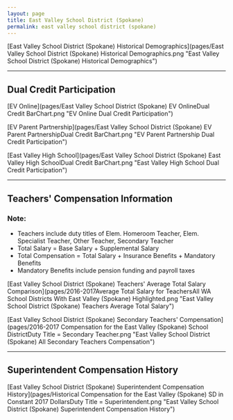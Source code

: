 ```yaml
---
layout: page
title: East Valley School District (Spokane)
permalink: east valley school district (spokane)
---
```



[East Valley School District (Spokane) Historical Demographics](pages/East Valley School District (Spokane) Historical Demographics.png "East Valley School District (Spokane) Historical Demographics")

___

## Dual Credit Participation

[EV Online](pages/East Valley School District (Spokane) EV OnlineDual Credit BarChart.png "EV Online Dual Credit Participation")

[EV Parent Partnership](pages/East Valley School District (Spokane) EV Parent PartnershipDual Credit BarChart.png "EV Parent Partnership Dual Credit Participation")

[East Valley High School](pages/East Valley School District (Spokane) East Valley High SchoolDual Credit BarChart.png "East Valley High School Dual Credit Participation")


___

## Teachers' Compensation Information
### Note:
- Teachers include duty titles of Elem. Homeroom Teacher, Elem. Specialist Teacher, Other Teacher, Secondary Teacher
- Total Salary = Base Salary + Supplemental Salary
- Total Compensation = Total Salary + Insurance Benefits + Mandatory Benefits
- Mandatory Benefits include pension funding and payroll taxes

[East Valley School District (Spokane) Teachers' Average Total Salary Comparison](pages/2016-2017Average Total Salary for TeachersAll WA School Districts With East Valley (Spokane) Highlighted.png "East Valley School District (Spokane) Teachers Average Total Salary")

[East Valley School District (Spokane) Secondary Teachers' Compensation](pages/2016-2017 Compensation for the East Valley (Spokane) School DistrictDuty Title = Secondary Teacher.png "East Valley School District (Spokane) All Secondary Teachers Compensation")


___

## Superintendent Compensation History

[East Valley School District (Spokane) Superintendent Compensation History](pages/Historical Compensation for the East Valley (Spokane) SD in Constant 2017 DollarsDuty Title = Superintendent.png "East Valley School District (Spokane) Superintendent Compensation History")


